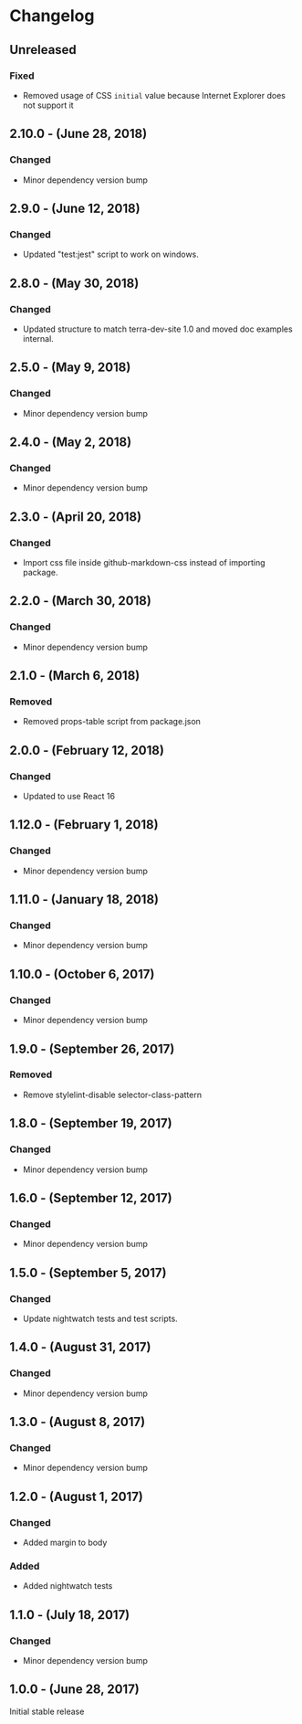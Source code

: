 Changelog
=========

Unreleased
----------
### Fixed
* Removed usage of CSS `initial` value because Internet Explorer does not support it

2.10.0 - (June 28, 2018)
------------------
### Changed
* Minor dependency version bump

2.9.0 - (June 12, 2018)
------------------
### Changed
* Updated "test:jest" script to work on windows.

2.8.0 - (May 30, 2018)
------------------
### Changed
* Updated structure to match terra-dev-site 1.0 and moved doc examples internal.

2.5.0 - (May 9, 2018)
------------------
### Changed
* Minor dependency version bump

2.4.0 - (May 2, 2018)
------------------
### Changed
* Minor dependency version bump

2.3.0 - (April 20, 2018)
------------------
### Changed
* Import css file inside github-markdown-css instead of importing package.

2.2.0 - (March 30, 2018)
------------------
### Changed
* Minor dependency version bump

2.1.0 - (March 6, 2018)
------------------
### Removed
* Removed props-table script from package.json

2.0.0 - (February 12, 2018)
------------------
### Changed
* Updated to use React 16

1.12.0 - (February 1, 2018)
------------------
### Changed
* Minor dependency version bump

1.11.0 - (January 18, 2018)
------------------
### Changed
* Minor dependency version bump

1.10.0 - (October 6, 2017)
------------------
### Changed
* Minor dependency version bump

1.9.0 - (September 26, 2017)
------------------
### Removed
* Remove stylelint-disable selector-class-pattern

1.8.0 - (September 19, 2017)
------------------
### Changed
* Minor dependency version bump

1.6.0 - (September 12, 2017)
------------------
### Changed
* Minor dependency version bump

1.5.0 - (September 5, 2017)
------------------
### Changed
* Update nightwatch tests and test scripts.

1.4.0 - (August 31, 2017)
------------------
### Changed
* Minor dependency version bump

1.3.0 - (August 8, 2017)
------------------
### Changed
* Minor dependency version bump

1.2.0 - (August 1, 2017)
------------------
### Changed
* Added margin to body

### Added
* Added nightwatch tests

1.1.0 - (July 18, 2017)
------------------
### Changed
* Minor dependency version bump

1.0.0 - (June 28, 2017)
------------------
Initial stable release
